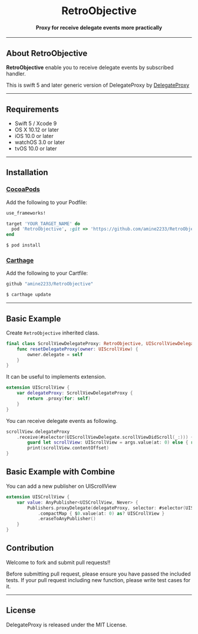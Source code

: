 <H1 align="center"> RetroObjective</H1>  

<H4 align="center">Proxy for receive delegate events more practically</H4>

---

## About RetroObjective
__RetroObjective__ enable you to receive delegate events by subscribed handler.

This is swift 5 and later generic version of DelegateProxy by [DelegateProxy](https://github.com/ra1028/DelegateProxy)

---

## Requirements
- Swift 5 / Xcode 9
- OS X 10.12 or later
- iOS 10.0 or later
- watchOS 3.0 or later
- tvOS 10.0 or later

---

## Installation

### [CocoaPods](https://cocoapods.org/)  
Add the following to your Podfile:
```ruby
use_frameworks!

target 'YOUR_TARGET_NAME' do
  pod 'RetroObjective', :git => 'https://github.com/amine2233/RetroObjective.git'
end
```
```sh
$ pod install
```

### [Carthage](https://github.com/Carthage/Carthage)
Add the following to your Cartfile:
```ruby
github "amine2233/RetroObjective"
```
```sh
$ carthage update
```

---

## Basic Example
Create `RetroObjective` inherited class.
```Swift
final class ScrollViewDelegateProxy: RetroObjective, UIScrollViewDelegate, RetroObjectiveType {
    func resetDelegateProxy(owner: UIScrollView) {
        owner.delegate = self
    }
}
```
It can be useful to implements extension.
```Swift
extension UIScrollView {
    var delegateProxy: ScrollViewDelegateProxy {
        return .proxy(for: self)
    }
}
```
You can receive delegate events as following.
```Swift
scrollView.delegateProxy
    .receive(#selector(UIScrollViewDelegate.scrollViewDidScroll(_:))) { args in
        guard let scrollView: UIScrollView = args.value(at: 0) else { return }
        print(scrollView.contentOffset)
}
```
## Basic Example with Combine

You can add a new publisher on UIScrollView

```Swift
extension UISCrollView {
    var value: AnyPublisher<UISCrollView, Never> {
        Publishers.proxyDelegate(delegateProxy, selector: #selector(UIScrollViewDelegate.scrollViewDidScroll(_:)))
            .compactMap { $0.value(at: 0) as? UISCrollView }
            .eraseToAnyPublisher()
    }
}
```

## Contribution  
Welcome to fork and submit pull requests!!

Before submitting pull request, please ensure you have passed the included tests.
If your pull request including new function, please write test cases for it.

---

## License  
DelegateProxy is released under the MIT License.
